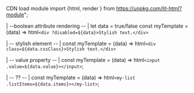 CDN load module
import {html, render } from https://unpkg.com/lit-html?module";



| --boolean attribute rendering -- |
let data = true/false
const myTemplate = (data) => html`<div ?disabled=${data}>Stylish text.</div>`

| -- stylish element -- |
const myTemplate = (data) => html`<div class=${data.cssClass}>Stylish text.</div>`

| -- value property -- |
const myTemplate = (data) => html`<input .value=${data.value}></input>`;

| -- ?? -- |
const myTemplate = (data) => html`<my-list 	.listItems=${data.items}></my-list>`;



